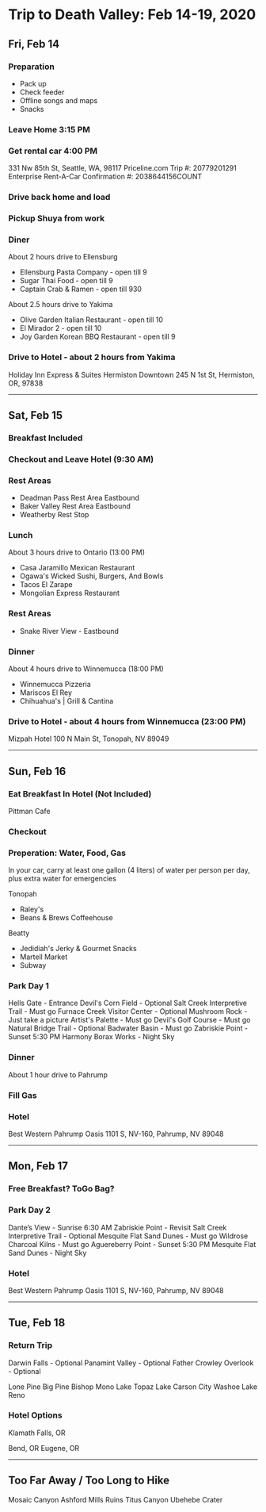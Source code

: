 # Trip to Death Valley: Feb 14-19, 2020

## Fri, Feb 14

### Preparation
- Pack up
- Check feeder
- Offline songs and maps
- Snacks

### Leave Home 3:15 PM

### Get rental car 4:00 PM
  331 Nw 85th St, Seattle, WA, 98117
  Priceline.com Trip #: 20779201291
  Enterprise Rent-A-Car Confirmation #: 2038644156COUNT

### Drive back home and load

### Pickup Shuya from work

### Diner 
About 2 hours drive to Ellensburg
- Ellensburg Pasta Company - open till 9
- Sugar Thai Food - open till 9
- Captain Crab & Ramen - open till 930

About 2.5 hours drive to Yakima
- Olive Garden Italian Restaurant - open till 10
- El Mirador 2 - open till 10
- Joy Garden Korean BBQ Restaurant -  open till 9

### Drive to Hotel - about 2 hours from Yakima
  Holiday Inn Express & Suites Hermiston Downtown
  245 N 1st St, Hermiston, OR, 97838

----

## Sat, Feb 15

### Breakfast Included

### Checkout and Leave Hotel (9:30 AM)

### Rest Areas
- Deadman Pass Rest Area Eastbound
- Baker Valley Rest Area Eastbound
- Weatherby Rest Stop

### Lunch
About 3 hours drive to Ontario (13:00 PM)
- Casa Jaramillo Mexican Restaurant
- Ogawa's Wicked Sushi, Burgers, And Bowls
- Tacos El Zarape
- Mongolian Express Restaurant

### Rest Areas
- Snake River View - Eastbound

### Dinner
About 4 hours drive to Winnemucca (18:00 PM)
- Winnemucca Pizzeria
- Mariscos El Rey
- Chihuahua's | Grill & Cantina

### Drive to Hotel - about 4 hours from Winnemucca (23:00 PM)
  Mizpah Hotel
  100 N Main St, Tonopah, NV 89049

----

## Sun, Feb 16

### Eat Breakfast In Hotel (Not Included)
Pittman Cafe

### Checkout

### Preperation: Water, Food, Gas
In your car, carry at least one gallon
(4 liters) of water per person per day, plus
extra water for emergencies

Tonopah
- Raley's
- Beans & Brews Coffeehouse

Beatty
- Jedidiah's Jerky & Gourmet Snacks
- Martell Market
- Subway

### Park Day 1
Hells Gate - Entrance
Devil's Corn Field - Optional
Salt Creek Interpretive Trail - Must go
Furnace Creek Visitor Center - Optional
Mushroom Rock - Just take a picture
Artist's Palette - Must go
Devil's Golf Course - Must go
Natural Bridge Trail - Optional
Badwater Basin - Must go
Zabriskie Point - Sunset 5:30 PM
Harmony Borax Works - Night Sky

### Dinner 
About 1 hour drive to Pahrump

### Fill Gas

### Hotel
Best Western Pahrump Oasis
1101 S, NV-160, Pahrump, NV 89048


----

## Mon, Feb 17

### Free Breakfast? ToGo Bag?

### Park Day 2
Dante’s View - Sunrise 6:30 AM
Zabriskie Point - Revisit
Salt Creek Interpretive Trail - Optional
Mesquite Flat Sand Dunes - Must go
Wildrose Charcoal Kilns - Must go
Aguereberry Point - Sunset 5:30 PM
Mesquite Flat Sand Dunes - Night Sky

### Hotel
Best Western Pahrump Oasis
1101 S, NV-160, Pahrump, NV 89048

----

## Tue, Feb 18

### Return Trip
Darwin Falls - Optional
Panamint Valley - Optional
Father Crowley Overlook - Optional

Lone Pine
Big Pine
Bishop
Mono Lake
Topaz Lake
Carson City
Washoe Lake
Reno

### Hotel Options
Klamath Falls, OR

Bend, OR
Eugene, OR



----

## Too Far Away / Too Long to Hike
Mosaic Canyon
Ashford Mills Ruins
Titus Canyon
Ubehebe Crater

